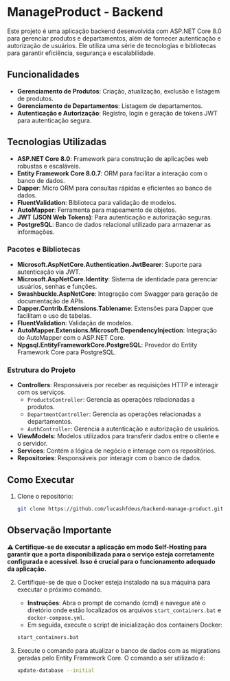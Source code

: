 # ManageProduct - Backend

Este projeto é uma aplicação backend desenvolvida com ASP.NET Core 8.0 para gerenciar produtos e departamentos,
além de fornecer autenticação e autorização de usuários.
Ele utiliza uma série de tecnologias e bibliotecas para garantir eficiência, segurança e escalabilidade.

## Funcionalidades

- **Gerenciamento de Produtos**: Criação, atualização, exclusão e listagem de produtos.
- **Gerenciamento de Departamentos**: Listagem de departamentos.
- **Autenticação e Autorização**: Registro, login e geração de tokens JWT para autenticação segura.

## Tecnologias Utilizadas

- **ASP.NET Core 8.0**: Framework para construção de aplicações web robustas e escaláveis.
- **Entity Framework Core 8.0.7**: ORM para facilitar a interação com o banco de dados.
- **Dapper**: Micro ORM para consultas rápidas e eficientes ao banco de dados.
- **FluentValidation**: Biblioteca para validação de modelos.
- **AutoMapper**: Ferramenta para mapeamento de objetos.
- **JWT (JSON Web Tokens)**: Para autenticação e autorização seguras.
- **PostgreSQL**: Banco de dados relacional utilizado para armazenar as informações.

### Pacotes e Bibliotecas

- **Microsoft.AspNetCore.Authentication.JwtBearer**: Suporte para autenticação via JWT.
- **Microsoft.AspNetCore.Identity**: Sistema de identidade para gerenciar usuários, senhas e funções.
- **Swashbuckle.AspNetCore**: Integração com Swagger para geração de documentação de APIs.
- **Dapper.Contrib.Extensions.Tablename**: Extensões para Dapper que facilitam o uso de tabelas.
- **FluentValidation**: Validação de modelos.
- **AutoMapper.Extensions.Microsoft.DependencyInjection**: Integração do AutoMapper com o ASP.NET Core.
- **Npgsql.EntityFrameworkCore.PostgreSQL**: Provedor do Entity Framework Core para PostgreSQL.

### Estrutura do Projeto

- **Controllers**: Responsáveis por receber as requisições HTTP e interagir com os serviços.
  - `ProductsController`: Gerencia as operações relacionadas a produtos.
  - `DepartmentController`: Gerencia as operações relacionadas a departamentos.
  - `AuthController`: Gerencia a autenticação e autorização de usuários.
- **ViewModels**: Modelos utilizados para transferir dados entre o cliente e o servidor.
- **Services**: Contém a lógica de negócio e interage com os repositórios.
- **Repositories**: Responsáveis por interagir com o banco de dados.

## Como Executar

1. Clone o repositório:
   ```bash
   git clone https://github.com/lucashfdeus/backend-manage-product.git

## Observação Importante

**⚠️ Certifique-se de executar a aplicação em modo Self-Hosting para garantir que a porta disponibilizada para o serviço esteja corretamente configurada e acessível. Isso é crucial para o funcionamento adequado da aplicação.**

2. Certifique-se de que o Docker esteja instalado na sua máquina para executar o próximo comando.
   - **Instruções**: Abra o prompt de comando (cmd) e navegue até o diretório onde estão localizados os arquivos `start_containers.bat` e `docker-compose.yml`.
   -  Em seguida, execute o script de inicialização dos containers Docker:
     ```bash
     start_containers.bat
     ```

3. Execute o comando para atualizar o banco de dados com as migrations geradas pelo Entity Framework Core. O comando a ser utilizado é:
   ```bash
   update-database --initial


